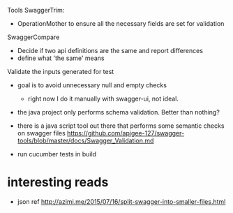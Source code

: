 Tools
SwaggerTrim:
- OperationMother to ensure all the necessary fields are set for validation

SwaggerCompare
- Decide if two api definitions are the same and report differences
- define what 'the same' means

Validate the inputs generated for test
- goal is to avoid unnecessary null and empty checks
  - right now I do it manually with swagger-ui, not ideal.
- the java project only performs schema validation. Better than nothing?

- there is a java script tool out there that performs some semantic checks on swagger files 
  https://github.com/apigee-127/swagger-tools/blob/master/docs/Swagger_Validation.md
  
- run cucumber tests in build
  
# interesting reads #
- json ref   http://azimi.me/2015/07/16/split-swagger-into-smaller-files.html